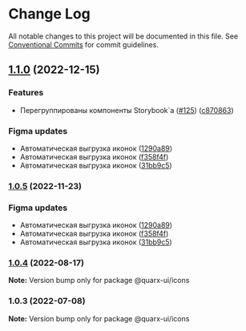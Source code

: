 # Change Log

All notable changes to this project will be documented in this file.
See [Conventional Commits](https://conventionalcommits.org) for commit guidelines.

## [1.1.0](https://github.com/quarx-ui/quarx/compare/diff?sourceBranch=@quarx-ui/icons@1.1.0&targetBranch=@quarx-ui/icons@1.0.3) (2022-12-15)


### Features

* Перегруппированы компоненты Storybook`а ([#125](https://github.com/quarx-ui/quarx/issues/125)) ([c870863](https://github.com/quarx-ui/quarx/commits/c8708638d3d8385fafa833138ffeb1cc71af6b5f))


### Figma updates

* Автоматическая выгрузка иконок ([1290a89](https://github.com/quarx-ui/quarx/commits/1290a89e3989f470b654d9470c5a86541183488c))
* Автоматическая выгрузка иконок ([f358f4f](https://github.com/quarx-ui/quarx/commits/f358f4fad968ef7c882d22311ff05adadfac108a))
* Автоматическая выгрузка иконок ([31bb9c5](https://github.com/quarx-ui/quarx/commits/31bb9c54f476182304f09a36875481ac299bafdd))



### [1.0.5](https://github.com/quarx-ui/quarx/compare/diff?sourceBranch=@quarx-ui/icons@1.0.5&targetBranch=@quarx-ui/icons@1.0.3) (2022-11-23)


### Figma updates

* Автоматическая выгрузка иконок ([1290a89](https://github.com/quarx-ui/quarx/commits/1290a89e3989f470b654d9470c5a86541183488c))
* Автоматическая выгрузка иконок ([f358f4f](https://github.com/quarx-ui/quarx/commits/f358f4fad968ef7c882d22311ff05adadfac108a))
* Автоматическая выгрузка иконок ([31bb9c5](https://github.com/quarx-ui/quarx/commits/31bb9c54f476182304f09a36875481ac299bafdd))



### [1.0.4](https://github.com/quarx-ui/quarx/compare/diff?sourceBranch=@quarx-ui/icons@1.0.4&targetBranch=@quarx-ui/icons@1.0.3) (2022-08-17)

**Note:** Version bump only for package @quarx-ui/icons





### 1.0.3 (2022-07-08)

**Note:** Version bump only for package @quarx-ui/icons

